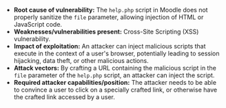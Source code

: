 - **Root cause of vulnerability:** The `help.php` script in Moodle does not properly sanitize the `file` parameter, allowing injection of HTML or JavaScript code.
- **Weaknesses/vulnerabilities present:** Cross-Site Scripting (XSS) vulnerability.
- **Impact of exploitation:** An attacker can inject malicious scripts that execute in the context of a user's browser, potentially leading to session hijacking, data theft, or other malicious actions.
- **Attack vectors:**  By crafting a URL containing the malicious script in the `file` parameter of the `help.php` script, an attacker can inject the script.
- **Required attacker capabilities/position:** The attacker needs to be able to convince a user to click on a specially crafted link, or otherwise have the crafted link accessed by a user.